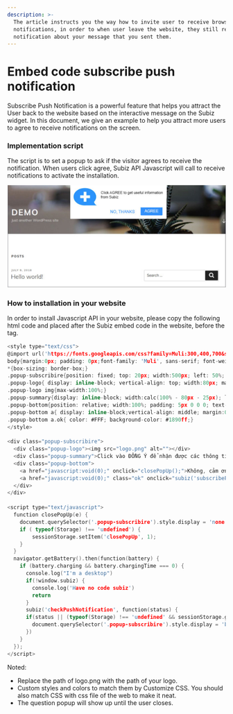 ```yaml
---
description: >-
  The article instructs you the way how to invite user to receive browser
  notifications, in order to when user leave the website, they still receive
  notification about your message that you sent them.
---
```


# Embed code subscribe push notification

Subscribe Push Notification is a powerful feature that helps you attract the User back to the website based on the interactive message on the Subiz widget. In this document, we give an example to help you attract more users to agree to receive notifications on the screen.

### Implementation script 

The script is to set a popup to ask if the visitor agrees to receive the notification. When users click agree, Subiz API Javascript will call to receive notifications to activate the installation.

![The screen asks the customer to agree to receive browser notifications](../../.gitbook/assets/4.-browser-notification-option.png)

### How to installation in your website 

In order to install Javascript API in your website, please copy the following html code and placed after the Subiz embed code in the website, before the tag. 

```c
<style type="text/css">
@import url('https://fonts.googleapis.com/css?family=Muli:300,400,700&subset=latin-ext,vietnamese');
body{margin:0px; padding: 0px;font-family: 'Muli', sans-serif; font-weight: 400; font-size: 16px; color: #4a4a4a; -webkit-font-smoothing: antialiased; -moz-osx-font-smoothing: grayscale;}
*{box-sizing: border-box;}
.popup-subscribire{position: fixed; top: 20px; width:500px; left: 50%; margin-left:-250px; padding: 18px; border-radius: 3px; background: #FFF; box-shadow: 0px 0px 20px rgba(5,25,62, .15);z-index:99999;display: none;}
.popup-logo{ display: inline-block; vertical-align: top; width:80px; margin-right:20px;}
.popup-logo img{max-width:100%;}
.popup-summary{display: inline-block; width:calc(100% - 80px - 25px); line-height: 21px;}
.popup-bottom{position: relative; width:100%; padding: 5px 0 0 0; text-align: right;}
.popup-bottom a{ display: inline-block;vertical-align: middle; margin:0 3px; height: 40px; line-height: 38px; padding: 0 25px; color: #1890ff; font-size: 16px; font-weight:500; text-transform: uppercase; text-decoration: none; border-radius: 3px;}
.popup-bottom a.ok{ color: #FFF; background-color: #1890ff;}
</style>
​
<div class="popup-subscribire">
  <div class="popup-logo"><img src="logo.png" alt=""></div>
  <div class="popup-summary">Click vào ĐỒNG Ý để nhận được các thông tin hữu ích từ Subiz.</div>
  <div class="popup-bottom">
    <a href="javascript:void(0);" onclick="closePopUp();">Không, cảm ơn</a>
    <a href="javascript:void(0);" class="ok" onclick="subiz('subscribePushNotification');closePopUp()">Đồng ý</a>
  </div>
</div>
​
<script type="text/javascript">
  function closePopUp(e) {
    document.querySelector('.popup-subscribire').style.display = 'none'
    if ( typeof(Storage) !== 'undefined') {
        sessionStorage.setItem('closePopUp', 1);
    }    
  }
  navigator.getBattery().then(function(battery) {
    if (battery.charging && battery.chargingTime === 0) {
      console.log("I'm a desktop")
      if(!window.subiz) {
        console.log('Have no code subiz')
        return
      }
      subiz('checkPushNotification', function(status) {
      if(status || (typeof(Storage) !== 'undefined' && sessionStorage.getItem('closePopUp'))) return
        document.querySelector('.popup-subscribire').style.display = 'block'
      })
    }
  });
</script>
```

Noted:

* Replace the path of logo.png with the path of your logo.
* Custom styles and colors to match them by Customize CSS. You should also match CSS with css file of the web to make it neat.
* The question popup will show up until the user closes.

